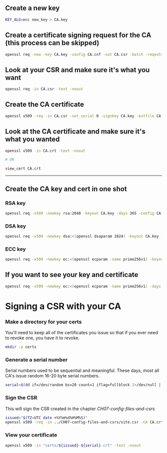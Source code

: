 ## Create a new key

```bash
KEY_ALG=ecc new_key > CA.key
```

## Create a certificate signing request for the CA (this process can be skipped)

```bash
openssl req -new -key CA.key -config CA.cnf -out CA.csr -batch -reqexts ca_req_ext
```

## Look at your CSR and make sure it's what you want

```bash
openssl req -in CA.csr -text -noout
```

## Create the CA certificate

```bash
openssl x509 -req -in CA.csr -set_serial 0 -signkey CA.key -extfile CA.cnf -days 36500 -extensions ca_ext -out CA.crt
```

## Look at the CA certificate and make sure it's what you wanted

```bash
openssl x509 -in CA.crt -text -noout

# OR

view_cert CA.crt
```

---

## Create the CA key and cert in one shot


### RSA key
```bash
openssl req -x509 -newkey rsa:2048 -keyout CA.key -days 365 -config CA.cnf -extensions ca_ext -batch -nodes -out CA.crt
```


### DSA key

```bash
openssl req -x509 -newkey dsa:<(openssl dsaparam 1024) -keyout CA.key -days 36500 -config CA.cnf -extensions ca_ext -batch -nodes -out CA.crt
```

### ECC key

```bash
openssl req -x509 -newkey ec:<(openssl ecparam -name prime256v1) -keyout CA.key -days 36500 -config CA.cnf -extensions ca_ext -batch -nodes -out CA.crt
```

## If you want to see your key and certificate

```bash
openssl req -x509 -newkey ec:<(openssl ecparam -name prime256v1) -days 36500 -config CA.cnf -extensions ca_ext -batch -nodes -text
```

# Signing a CSR with your CA

### Make a directory for your certs

You'll need to keep all of the certificates you issue so that if you ever need to revoke one, you have it to revoke.

```bash
mkdir -p certs
```

### Generate a serial number

Serial numbers used to be sequential and meaningful. These days, most all CA's issue random 16-20 byte serial numbers.

```bash
serial=$(dd if=/dev/random bs=20 count=1 iflag=fullblock 2>/dev/null | xxd -p)
```

### Sign the CSR

This will sign the CSR created in the chapter *CH07-config-files-and-csrs*

```bash
issued="$(TZ=UTC date +%Y%m%d%H%M%S)"
openssl x509 -req -in ../CH07-config-files-and-csrs/site.csr -CA CA.crt -CAkey CA.key -extfile CA.cnf -extensions cert_ext -copy_extensions copy | tee "certs/${issued}-${serial}.crt"
```

### View your certificate

```bash
openssl x509 -in "certs/${issued}-${serial}.crt" -text -noout
```
